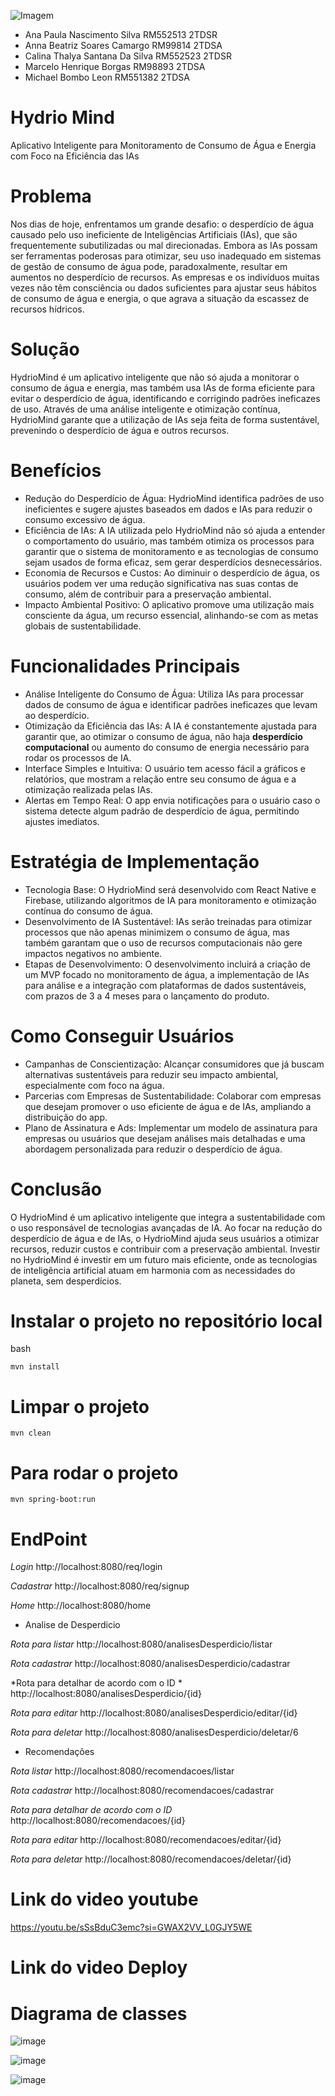 ![Imagem](https://github.com/user-attachments/assets/4c771eff-a142-4b7d-97b2-9a08f00f642a)

* Ana Paula Nascimento Silva  RM552513    2TDSR
* Anna Beatriz Soares Camargo  RM99814   2TDSA
* Calina Thalya Santana Da Silva RM552523   2TDSR
* Marcelo Henrique  Borgas  RM98893   2TDSA
* Michael Bombo Leon RM551382   2TDSA

# Hydrio  Mind
Aplicativo Inteligente para Monitoramento de Consumo de Água e Energia com Foco na Eficiência das IAs
 
# Problema
Nos dias de hoje, enfrentamos um grande desafio: o desperdício de água causado pelo uso ineficiente de Inteligências Artificiais (IAs), que são frequentemente subutilizadas ou mal direcionadas. Embora as IAs possam ser ferramentas poderosas para otimizar, seu uso inadequado em sistemas de gestão de consumo de água pode, paradoxalmente, resultar em aumentos no desperdício de recursos. As empresas e os indivíduos muitas vezes não têm consciência ou dados suficientes para ajustar seus hábitos de consumo de água e energia, o que agrava a situação da escassez de recursos hídricos.
 
# Solução
HydrioMind é um aplicativo inteligente que não só ajuda a monitorar o consumo de água e energia, mas também usa IAs de forma eficiente para evitar o desperdício de água, identificando e corrigindo padrões ineficazes de uso. Através de uma análise inteligente e otimização contínua, HydrioMind garante que a utilização de IAs seja feita de forma sustentável, prevenindo o desperdício de água e outros recursos.
 
# Benefícios
- Redução do Desperdício de Água: HydrioMind identifica padrões de uso ineficientes e sugere ajustes baseados em dados e IAs para reduzir o consumo excessivo de água.
- Eficiência de IAs: A IA utilizada pelo HydrioMind não só ajuda a entender o comportamento do usuário, mas também otimiza os processos para garantir que o sistema de monitoramento e as tecnologias de consumo sejam usados de forma eficaz, sem gerar desperdícios desnecessários.
- Economia de Recursos e Custos: Ao diminuir o desperdício de água, os usuários podem ver uma redução significativa nas suas contas de consumo, além de contribuir para a preservação ambiental.
- Impacto Ambiental Positivo: O aplicativo promove uma utilização mais consciente da água, um recurso essencial, alinhando-se com as metas globais de sustentabilidade.
 

# Funcionalidades Principais
- Análise Inteligente do Consumo de Água: Utiliza IAs para processar dados de consumo de água e identificar padrões ineficazes que levam ao desperdício.
- Otimização da Eficiência das IAs: A IA é constantemente ajustada para garantir que, ao otimizar o consumo de água, não haja **desperdício computacional** ou aumento do consumo de energia necessário para rodar os processos de IA.
- Interface Simples e Intuitiva: O usuário tem acesso fácil a gráficos e relatórios, que mostram a relação entre seu consumo de água e a otimização realizada pelas IAs.
- Alertas em Tempo Real: O app envia notificações para o usuário caso o sistema detecte algum padrão de desperdício de água, permitindo ajustes imediatos.
 
# Estratégia de Implementação
- Tecnologia Base: O HydrioMind será desenvolvido com React Native e Firebase, utilizando algoritmos de IA para monitoramento e otimização contínua do consumo de água.
- Desenvolvimento de IA Sustentável: IAs serão treinadas para otimizar processos que não apenas minimizem o consumo de água, mas também garantam que o uso de recursos computacionais não gere impactos negativos no ambiente.
- Etapas de Desenvolvimento: O desenvolvimento incluirá a criação de um MVP focado no monitoramento de água, a implementação de IAs para análise e a integração com plataformas de dados sustentáveis, com prazos de 3 a 4 meses para o lançamento do produto.

# Como Conseguir Usuários
- Campanhas de Conscientização: Alcançar consumidores que já buscam alternativas sustentáveis para reduzir seu impacto ambiental, especialmente com foco na água.
- Parcerias com Empresas de Sustentabilidade: Colaborar com empresas que desejam promover o uso eficiente de água e de IAs, ampliando a distribuição do app.
- Plano de Assinatura e Ads: Implementar um modelo de assinatura para empresas ou usuários que desejam análises mais detalhadas e uma abordagem personalizada para reduzir o desperdício de água.
 

# Conclusão
O HydrioMind é um aplicativo inteligente que integra a sustentabilidade com o uso responsável de tecnologias avançadas de IA. Ao focar na redução do desperdício de água e de IAs, o HydrioMind ajuda seus usuários a otimizar recursos, reduzir custos e contribuir com a preservação ambiental. Investir no HydrioMind é investir em um futuro mais eficiente, onde as tecnologias de inteligência artificial atuam em harmonia com as necessidades do planeta, sem desperdícios.

# Instalar o projeto no repositório local

bash

    mvn install

# Limpar o projeto

    mvn clean

# Para rodar o projeto

    mvn spring-boot:run

# EndPoint

*Login*
 http://localhost:8080/req/login

*Cadastrar* 
http://localhost:8080/req/signup

*Home*
http://localhost:8080/home

* Analise de Desperdicio

*Rota para listar*
http://localhost:8080/analisesDesperdicio/listar

*Rota cadastrar*
http://localhost:8080/analisesDesperdicio/cadastrar 

*Rota para detalhar de acordo com o ID *
http://localhost:8080/analisesDesperdicio/{id}

*Rota para editar*
http://localhost:8080/analisesDesperdicio/editar/{id} 

*Rota para deletar*
http://localhost:8080/analisesDesperdicio/deletar/6

* Recomendações

*Rota listar*
http://localhost:8080/recomendacoes/listar 

*Rota cadastrar*
http://localhost:8080/recomendacoes/cadastrar

*Rota para detalhar de acordo com o ID*
http://localhost:8080/recomendacoes/{id}

*Rota para editar*
http://localhost:8080/recomendacoes/editar/{id}

*Rota para deletar*
http://localhost:8080/recomendacoes/deletar/{id} 

# Link do video youtube

https://youtu.be/sSsBduC3emc?si=GWAX2VV_L0GJY5WE

# Link do video Deploy

# Diagrama de classes

![image](https://github.com/user-attachments/assets/3fab4790-b700-4ca9-bfe6-54f3f776fac5)

![image](https://github.com/user-attachments/assets/d5c781d5-4f8d-4c08-aaab-59dc3f62f8a3)

![image](https://github.com/user-attachments/assets/e6fae160-08ab-4d90-b130-0cc0f8a2177f)





